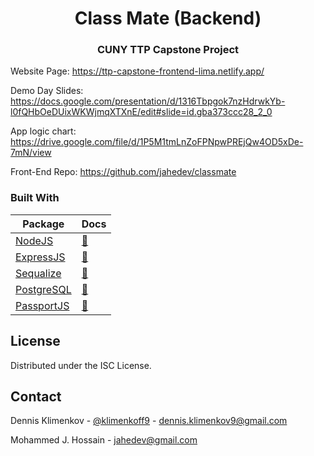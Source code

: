 <h1 align="center">Class Mate (Backend)</h1>
<h3 align="center">CUNY TTP Capstone Project</h1>
  
<!-- IMPORTANT LINKS -->

Website Page: https://ttp-capstone-frontend-lima.netlify.app/

Demo Day Slides: https://docs.google.com/presentation/d/1316Tbpgok7nzHdrwkYb-l0fQHbOeDUixWKWjmqXTXnE/edit#slide=id.gba373ccc28_2_0

App logic chart: https://drive.google.com/file/d/1P5M1tmLnZoFPNpwPREjQw4OD5xDe-7mN/view

Front-End Repo: https://github.com/jahedev/classmate

<!-- BUILT WITH -->

### Built With

| Package                                  | Docs                                                                             |
| ---------------------------------------- | -------------------------------------------------------------------------------- |
| [NodeJS](https://nodejs.org/en/)        | [:notebook:](https://nodejs.org/en/docs/)                                        | 
| [ExpressJS](https://expressjs.com/)      | [:notebook:](https://expressjs.com/en/5x/api.html)                               |
| [Sequalize](https://sequelize.org/)      | [:notebook:](https://sequelize.org/master/)                                      |
| [PostgreSQL](https://www.postgresql.org/)| [:notebook:](https://www.postgresql.org/docs/)                                     |
| [PassportJS](http://www.passportjs.org/) | [:notebook:](http://www.passportjs.org/docs/)                                    |

<!-- LICENSE -->

## License

Distributed under the ISC License.

<!-- CONTACT -->

## Contact

Dennis Klimenkov - [@klimenkoff9](https://twitter.com/DennisKlimenkov) - dennis.klimenkov9@gmail.com

Mohammed J. Hossain - jahedev@gmail.com
